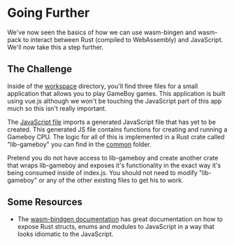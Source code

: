 # Going Further

We've now seen the basics of how we can use wasm-bingen and wasm-pack to interact between Rust (compiled to WebAssembly) and JavaScript. We'll now take this a step further.

## The Challenge

Inside of the [workspace](./workspace) directory, you'll find three files for a small application that allows you to play GameBoy games. This application is built using vue.js although we won't be touching the JavaScript part of this app much so this isn't really important.

The [JavaScript file](./workspace/index.js) imports a generated JavaScript file that has yet to be created. This generated JS file contains functions for creating and running a Gameboy CPU. The logic for all of this is implemented in a Rust crate called "lib-gameboy" you can find in the [common](./common) folder.

Pretend you do not have access to lib-gameboy and create another crate that wraps lib-gameboy and exposes it's functionality in the exact way it's being consumed inside of index.js. You should not need to modify "lib-gameboy" or any of the other existing files to get his to work.

## Some Resources

* The [wasm-bindgen documentation]() has great documentation on how to expose Rust structs, enums and modules to JavaScript in a way that looks idiomatic to the JavaScript.
